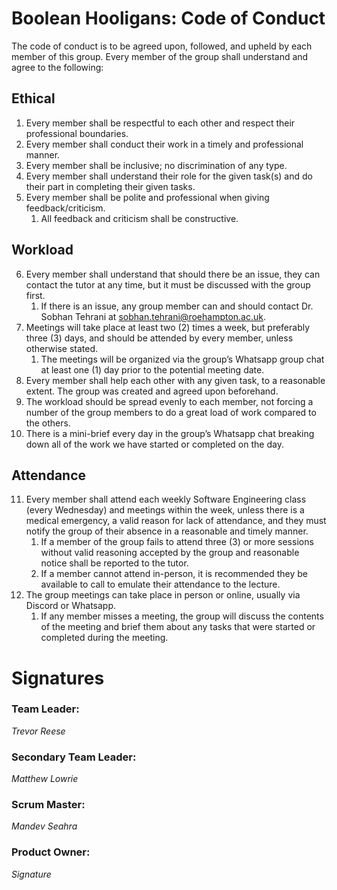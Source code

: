# Boolean Hooligans: Code of Conduct

The code of conduct is to be agreed upon, followed, and upheld by each member of this group. Every member of the group shall understand and agree to the following:


## Ethical
1. Every member shall be respectful to each other and respect their professional boundaries.
2. Every member shall conduct their work in a timely and professional manner.
3. Every member shall be inclusive; no discrimination of any type.
4. Every member shall understand their role for the given task(s) and do their part in completing their given tasks.
5. Every member shall be polite and professional when giving feedback/criticism.
   1. All feedback and criticism shall be constructive.


## Workload
6. Every member shall understand that should there be an issue, they can contact the tutor at any time, but it must be discussed with the group first.
	1. If there is an issue, any group member can and should contact Dr. Sobhan Tehrani at sobhan.tehrani@roehampton.ac.uk.
7. Meetings will take place at least two (2) times a week, but preferably three (3) days, and should be attended by every member, unless otherwise stated.
	1. The meetings will be organized via the group’s Whatsapp group chat at least one (1) day prior to the potential meeting date.
8. Every member shall help each other with any given task, to a reasonable extent. The group was created and agreed upon beforehand.
9. The workload should be spread evenly to each member, not forcing a number of the group members to do a great load of work compared to the others.
10. There is a mini-brief every day in the group’s Whatsapp chat breaking down all of the work we have started or completed on the day.


## Attendance
11. Every member shall attend each weekly Software Engineering class (every Wednesday) and meetings within the week, unless there is a medical emergency, a valid reason for lack of attendance, and they must notify the group of their absence in a reasonable and timely manner.
	1. If a member of the group fails to attend three (3) or more sessions without valid reasoning accepted by the group and reasonable notice shall be reported to the tutor.
	2. If a member cannot attend in-person, it is recommended they be available to call to emulate their attendance to the lecture.
12. The group meetings can take place in person or online, usually via Discord or Whatsapp.
	1. If any member misses a meeting, the group will discuss the contents of the meeting and brief them about any tasks that were started or completed during the meeting.


# Signatures


### Team Leader:
_Trevor Reese_
### Secondary Team Leader:
_Matthew Lowrie_
### Scrum Master:
_Mandev Seahra_
### Product Owner:
_Signature_
